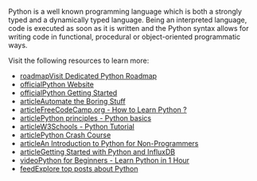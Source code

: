 Python is a well known programming language which is both a strongly typed and a dynamically typed language. Being an interpreted language, code is executed as soon as it is written and the Python syntax allows for writing code in functional, procedural or object-oriented programmatic ways.

Visit the following resources to learn more:

- [roadmapVisit Dedicated Python Roadmap](https://roadmap.sh/python)
- [officialPython Website](https://www.python.org/)
- [officialPython Getting Started](https://www.python.org/about/gettingstarted/)
- [articleAutomate the Boring Stuff](https://automatetheboringstuff.com/)
- [articleFreeCodeCamp.org - How to Learn Python ?](https://www.freecodecamp.org/news/how-to-learn-python/)
- [articlePython principles - Python basics](https://pythonprinciples.com/)
- [articleW3Schools - Python Tutorial](https://www.w3schools.com/python/)
- [articlePython Crash Course](https://ehmatthes.github.io/pcc/)
- [articleAn Introduction to Python for Non-Programmers](https://thenewstack.io/an-introduction-to-python-for-non-programmers/)
- [articleGetting Started with Python and InfluxDB](https://thenewstack.io/getting-started-with-python-and-influxdb/)
- [videoPython for Beginners - Learn Python in 1 Hour](https://www.youtube.com/watch?v=kqtD5dpn9C8&ab_channel=ProgrammingwithMosh)
- [feedExplore top posts about Python](https://app.daily.dev/tags/python?ref=roadmapsh)